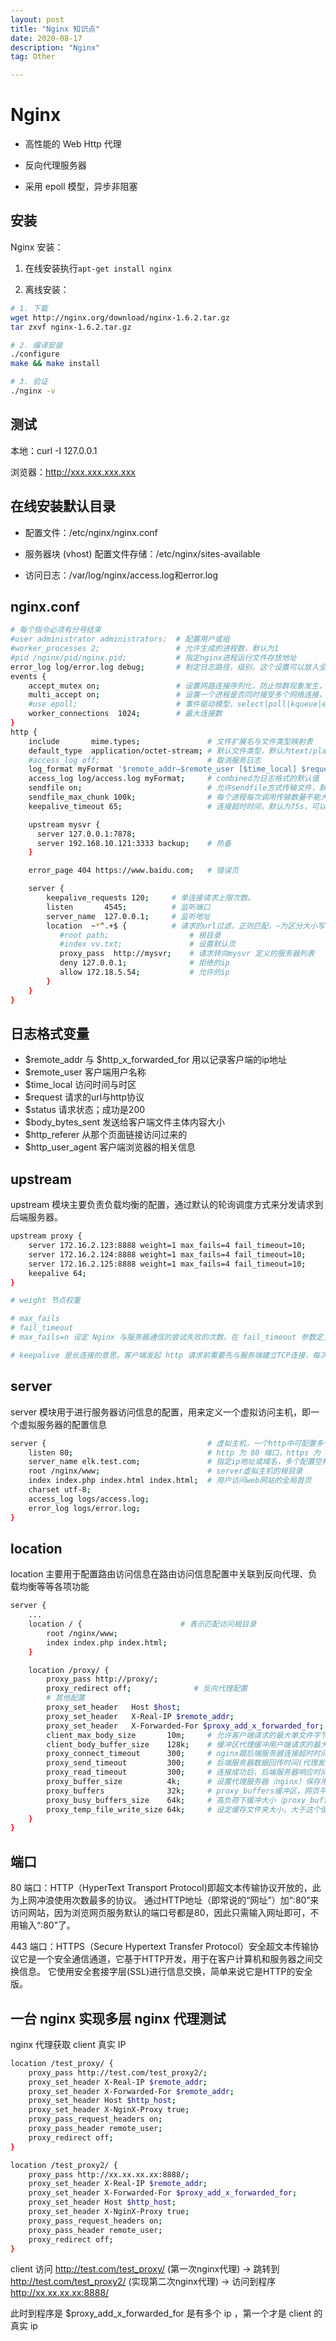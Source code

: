 ```yaml
---
layout: post
title: "Nginx 知识点"
date: 2020-08-17
description: "Nginx"
tag: Other

---
```


# Nginx

- 高性能的 Web Http 代理 

- 反向代理服务器

- 采用 epoll 模型，异步非阻塞

## 安装

Nginx 安装： 

1. 在线安装执行`apt-get install nginx`

2. 离线安装：
```sh
# 1. 下载
wget http://nginx.org/download/nginx-1.6.2.tar.gz
tar zxvf nginx-1.6.2.tar.gz

# 2. 编译安装
./configure
make && make install

# 3. 验证
./nginx -v
```

## 测试

本地：curl -I 127.0.0.1

浏览器：http://xxx.xxx.xxx.xxx


## 在线安装默认目录

- 配置文件：/etc/nginx/nginx.conf

- 服务器块 (vhost) 配置文件存储：/etc/nginx/sites-available 

- 访问日志：/var/log/nginx/access.log和error.log


## nginx.conf

```sh
# 每个指令必须有分号结束
#user administrator administrators;  # 配置用户或组
#worker_processes 2;                 # 允许生成的进程数，默认为1
#pid /nginx/pid/nginx.pid;           # 指定nginx进程运行文件存放地址
error_log log/error.log debug;       # 制定日志路径，级别。这个设置可以放入全局块，http块，server块，级别以此为：debug|info|notice|warn|error|crit|alert|emerg
events {
    accept_mutex on;                 # 设置网路连接序列化，防止惊群现象发生，默认为on
    multi_accept on;                 # 设置一个进程是否同时接受多个网络连接，默认为off
    #use epoll;                      # 事件驱动模型，select|poll|kqueue|epoll|resig|/dev/poll|eventport
    worker_connections  1024;        # 最大连接数
}
http {
    include       mime.types;               # 文件扩展名与文件类型映射表
    default_type  application/octet-stream; # 默认文件类型，默认为text/plain
    #access_log off;                        # 取消服务日志    
    log_format myFormat '$remote_addr–$remote_user [$time_local] $request $status $body_bytes_sent $http_referer $http_user_agent $http_x_forwarded_for'; #自定义格式
    access_log log/access.log myFormat;     # combined为日志格式的默认值
    sendfile on;                            # 允许sendfile方式传输文件，默认为off，可以在http块，server块，location块。
    sendfile_max_chunk 100k;                # 每个进程每次调用传输数量不能大于设定的值，默认为0，即不设上限。
    keepalive_timeout 65;                   # 连接超时时间，默认为75s，可以在http，server，location块。

    upstream mysvr {   
      server 127.0.0.1:7878;
      server 192.168.10.121:3333 backup;    # 热备
    }

    error_page 404 https://www.baidu.com;   # 错误页

    server {
        keepalive_requests 120;     # 单连接请求上限次数。
        listen       4545;          # 监听端口
        server_name  127.0.0.1;     # 监听地址       
        location  ~*^.+$ {          # 请求的url过滤，正则匹配，~为区分大小写，~*为不区分大小写。
           #root path;                  # 根目录
           #index vv.txt;               # 设置默认页
           proxy_pass  http://mysvr;    # 请求转向mysvr 定义的服务器列表
           deny 127.0.0.1;              # 拒绝的ip
           allow 172.18.5.54;           # 允许的ip           
        } 
    }
}
```


## 日志格式变量

- $remote_addr 与 $http_x_forwarded_for 用以记录客户端的ip地址
- $remote_user        客户端用户名称
- $time_local         访问时间与时区
- $request            请求的url与http协议
- $status             请求状态；成功是200
- $body_bytes_sent    发送给客户端文件主体内容大小
- $http_referer       从那个页面链接访问过来的
- $http_user_agent    客户端浏览器的相关信息


## upstream 

upstream 模块主要负责负载均衡的配置，通过默认的轮询调度方式来分发请求到后端服务器。

```sh
upstream proxy {
    server 172.16.2.123:8888 weight=1 max_fails=4 fail_timeout=10;
    server 172.16.2.124:8888 weight=1 max_fails=4 fail_timeout=10;
    server 172.16.2.125:8888 weight=1 max_fails=4 fail_timeout=10;
    keepalive 64;
}

# weight 节点权重

# max_fails 
# fail_timeout
# max_fails=n 设定 Nginx 与服务器通信的尝试失败的次数。在 fail_timeout 参数定义的时间段内，如果失败的次数达到此值，Nginx 就认为服务器不可用。在下一个 fail_timeout 时间段，服务器不会再被尝试。 max_fails 默认是1。设为0就会停止统计尝试次数，认为服务器是一直可用的。

# keepalive 是长连接的意思。客户端发起 http 请求前需要先与服务端建立TCP连接，每次 TCP 连接都需要三次握手来确定，三次交互不仅会增加消费时间，还会增加网络流量。
```


## server 

server 模块用于进行服务器访问信息的配置，用来定义一个虚拟访问主机，即一个虚拟服务器的配置信息

```sh
server {                                    # 虚拟主机，一个http中可配置多个server
    listen 80;                              # http 为 80 端口，https 为 443 端口
    server_name elk.test.com;               # 指定ip地址或域名，多个配置空格隔开             
    root /nginx/www;                        # server虚拟主机的根目录
    index index.php index.html index.html;  # 用户访问web网站的全局首页
    charset utf-8;
    access_log logs/access.log;
    error_log logs/error.log;
}
```


## location 

location 主要用于配置路由访问信息在路由访问信息配置中关联到反向代理、负载均衡等等各项功能

```sh
server {
    ...
    location / {                      # 表示匹配访问根目录
        root /nginx/www; 
        index index.php index.html;
    }

    location /proxy/ {
        proxy_pass http://proxy/;        
        proxy_redirect off;              # 反向代理配置
        # 其他配置
        proxy_set_header   Host $host; 
        proxy_set_header   X-Real-IP $remote_addr; 
        proxy_set_header   X-Forwarded-For $proxy_add_x_forwarded_for; 
        client_max_body_size       10m;     # 允许客户端请求的最大单文件字节数
        client_body_buffer_size    128k;    # 缓冲区代理缓冲用户端请求的最大字节数
        proxy_connect_timeout      300;     # nginx跟后端服务器连接超时时间(代理连接超时)
        proxy_send_timeout         300;     # 后端服务器数据回传时间(代理发送超时)
        proxy_read_timeout         300;     # 连接成功后，后端服务器响应时间(代理接收超时)
        proxy_buffer_size          4k;      # 设置代理服务器（nginx）保存用户头信息的缓冲区大小
        proxy_buffers              32k;     # proxy_buffers缓冲区，网页平均在32k以下的话，这样设置
        proxy_busy_buffers_size    64k;     # 高负荷下缓冲大小（proxy_buffers*2）
        proxy_temp_file_write_size 64k;     # 设定缓存文件夹大小，大于这个值，将从upstream服务器传
    }
}
```



## 端口

80 端口：HTTP（HyperText Transport Protocol)即超文本传输协议开放的，此为上网冲浪使用次数最多的协议。
通过HTTP地址（即常说的“网址”）加“:80”来访问网站，因为浏览网页服务默认的端口号都是80，因此只需输入网址即可，不用输入“:80”了。

443 端口：HTTPS（Secure Hypertext Transfer Protocol）安全超文本传输协议它是一个安全通信通道，它基于HTTP开发，用于在客户计算机和服务器之间交换信息。
它使用安全套接字层(SSL)进行信息交换，简单来说它是HTTP的安全版。


## 一台 nginx 实现多层 nginx 代理测试

nginx 代理获取 client 真实 IP

```sh
location /test_proxy/ {
    proxy_pass http://test.com/test_proxy2/;
    proxy_set_header X-Real-IP $remote_addr;
    proxy_set_header X-Forwarded-For $remote_addr;
    proxy_set_header Host $http_host;
    proxy_set_header X-NginX-Proxy true;
    proxy_pass_request_headers on;
    proxy_pass_header remote_user;
    proxy_redirect off;
}

location /test_proxy2/ {
    proxy_pass http://xx.xx.xx.xx:8888/;
    proxy_set_header X-Real-IP $remote_addr;
    proxy_set_header X-Forwarded-For $proxy_add_x_forwarded_for;
    proxy_set_header Host $http_host;
    proxy_set_header X-NginX-Proxy true;
    proxy_pass_request_headers on;
    proxy_pass_header remote_user;
    proxy_redirect off;
}
```

client 访问 http://test.com/test_proxy/ (第一次nginx代理) 
-> 跳转到 http://test.com/test_proxy2/ (实现第二次nginx代理)
-> 访问到程序 http://xx.xx.xx.xx:8888/

此时到程序是 $proxy_add_x_forwarded_for 是有多个 ip ，第一个才是 client 的真实 ip
